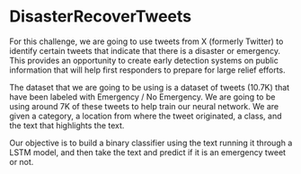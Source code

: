 # DisasterRecoverTweets

For this challenge, we are going to use tweets from X (formerly Twitter) to identify certain tweets that indicate that there is a disaster or emergency. This provides an opportunity to create early detection systems on public information that will help first responders to prepare for large relief efforts.

The dataset that we are going to be using is a dataset of tweets (10.7K) that have been labeled with Emergency / No Emergency. We are going to be using around 7K of these tweets to help train our neural network. We are given a category, a location from where the tweet originated, a class, and the text that highlights the text.

Our objective is to build a binary classifier using the text running it through a LSTM model, and then take the text and predict if it is an emergency tweet or not.
